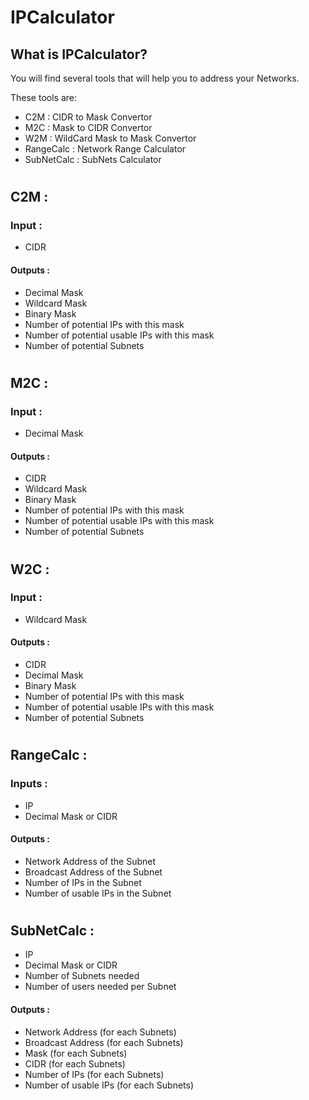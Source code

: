 # IPCalculator

## What is IPCalculator? 
You will find several tools that will help you to address your Networks.   

These tools are:
* C2M : CIDR to Mask Convertor
* M2C : Mask to CIDR Convertor
* W2M : WildCard Mask to Mask Convertor
* RangeCalc : Network Range Calculator
* SubNetCalc : SubNets Calculator

# 
## C2M :
### Input : 
* CIDR
#### Outputs : 
* Decimal Mask
* Wildcard Mask
* Binary Mask
* Number of potential IPs with this mask
* Number of potential usable IPs with this mask
* Number of potential Subnets 

# 
## M2C :
### Input : 
* Decimal Mask
#### Outputs : 
* CIDR
* Wildcard Mask
* Binary Mask
* Number of potential IPs with this mask
* Number of potential usable IPs with this mask
* Number of potential Subnets 

# 
## W2C :
### Input : 
* Wildcard Mask
#### Outputs : 
* CIDR
* Decimal Mask
* Binary Mask
* Number of potential IPs with this mask
* Number of potential usable IPs with this mask
* Number of potential Subnets 

# 
## RangeCalc :
### Inputs : 
* IP
* Decimal Mask or CIDR
#### Outputs : 
* Network Address of the Subnet
* Broadcast Address of the Subnet
* Number of IPs in the Subnet
* Number of usable IPs in the Subnet

# 
## SubNetCalc :
* IP
* Decimal Mask or CIDR
* Number of Subnets needed
* Number of users needed per Subnet
#### Outputs : 
* Network Address (for each Subnets)
* Broadcast Address (for each Subnets)
* Mask (for each Subnets)
* CIDR (for each Subnets)
* Number of IPs (for each Subnets)
* Number of usable IPs (for each Subnets)
